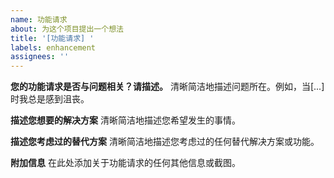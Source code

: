 ```yaml
---
name: 功能请求
about: 为这个项目提出一个想法
title: '[功能请求] '
labels: enhancement
assignees: ''
---
```


**您的功能请求是否与问题相关？请描述。**
清晰简洁地描述问题所在。例如，当[...]时我总是感到沮丧。

**描述您想要的解决方案**
清晰简洁地描述您希望发生的事情。

**描述您考虑过的替代方案**
清晰简洁地描述您考虑过的任何替代解决方案或功能。

**附加信息**
在此处添加关于功能请求的任何其他信息或截图。 